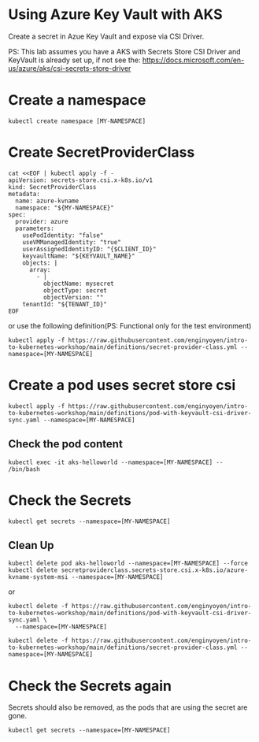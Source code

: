 # Using Azure Key Vault with AKS
Create a secret in Azue Key Vault and expose via CSI Driver. 

PS: This lab assumes you have a AKS with Secrets Store CSI Driver and KeyVault is already set up, if not see the: https://docs.microsoft.com/en-us/azure/aks/csi-secrets-store-driver

# Create a namespace
```
kubectl create namespace [MY-NAMESPACE]
```


# Create SecretProviderClass

```
cat <<EOF | kubectl apply -f -
apiVersion: secrets-store.csi.x-k8s.io/v1
kind: SecretProviderClass
metadata:
  name: azure-kvname
  namespace: "${MY-NAMESPACE}"
spec:
  provider: azure
  parameters:
    usePodIdentity: "false"
    useVMManagedIdentity: "true"
    userAssignedIdentityID: "{$CLIENT_ID}"
    keyvaultName: "${KEYVAULT_NAME}"
    objects: |
      array:
        - |
          objectName: mysecret              
          objectType: secret
          objectVersion: ""
    tenantId: "${TENANT_ID}"
EOF
```

or use the following definition(PS: Functional only for the test environment)


```
kubectl apply -f https://raw.githubusercontent.com/enginyoyen/intro-to-kubernetes-workshop/main/definitions/secret-provider-class.yml --namespace=[MY-NAMESPACE]
```



# Create a pod uses secret store csi

```
kubectl apply -f https://raw.githubusercontent.com/enginyoyen/intro-to-kubernetes-workshop/main/definitions/pod-with-keyvault-csi-driver-sync.yaml --namespace=[MY-NAMESPACE]
```


## Check the pod content 

```
kubectl exec -it aks-helloworld --namespace=[MY-NAMESPACE] -- /bin/bash
```


# Check the Secrets

```
kubectl get secrets --namespace=[MY-NAMESPACE]
```


## Clean Up
```
kubectl delete pod aks-helloworld --namespace=[MY-NAMESPACE] --force
kubectl delete secretproviderclass.secrets-store.csi.x-k8s.io/azure-kvname-system-msi --namespace=[MY-NAMESPACE]
```

or


```
kubectl delete -f https://raw.githubusercontent.com/enginyoyen/intro-to-kubernetes-workshop/main/definitions/pod-with-keyvault-csi-driver-sync.yaml \
  --namespace=[MY-NAMESPACE]

kubectl delete -f https://raw.githubusercontent.com/enginyoyen/intro-to-kubernetes-workshop/main/definitions/secret-provider-class.yml --namespace=[MY-NAMESPACE]
```


# Check the Secrets again
Secrets should also be removed, as the pods that are using the secret are gone.
```
kubectl get secrets --namespace=[MY-NAMESPACE]
```
